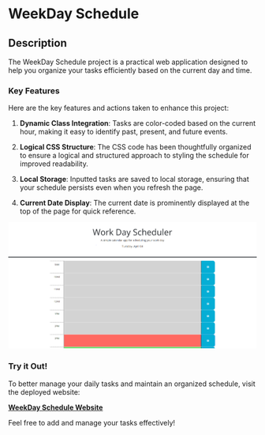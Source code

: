 # WeekDay Schedule

## Description

The WeekDay Schedule project is a practical web application designed to help you organize your tasks efficiently based on the current day and time.

### Key Features

Here are the key features and actions taken to enhance this project:

1. **Dynamic Class Integration**: Tasks are color-coded based on the current hour, making it easy to identify past, present, and future events.

2. **Logical CSS Structure**: The CSS code has been thoughtfully organized to ensure a logical and structured approach to styling the schedule for improved readability.

3. **Local Storage**: Inputted tasks are saved to local storage, ensuring that your schedule persists even when you refresh the page.

4. **Current Date Display**: The current date is prominently displayed at the top of the page for quick reference.

![Screenshot of WeekDay Schedule](./assets/images/cattura.PNG)

### Try it Out!

To better manage your daily tasks and maintain an organized schedule, visit the deployed website:

[**WeekDay Schedule Website**](https://purplelume.github.io/WeekDay-schedule/)

Feel free to add and manage your tasks effectively!